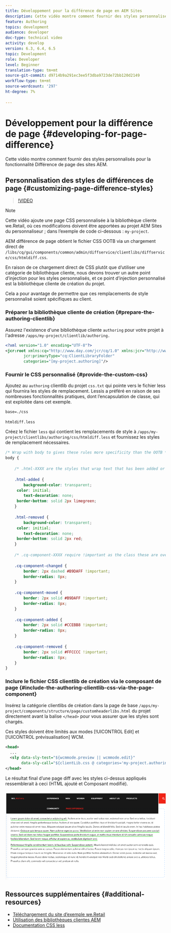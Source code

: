 ```yaml
---
title: Développement pour la différence de page en AEM Sites
description: Cette vidéo montre comment fournir des styles personnalisés pour la fonctionnalité Différence de page des sites AEM.
feature: Authoring
topics: development
audience: developer
doc-type: technical video
activity: develop
version: 6.3, 6.4, 6.5
topic: Development
role: Developer
level: Beginner
translation-type: tm+mt
source-git-commit: d9714b9a291ec3ee5f3dba9723de72bb120d2149
workflow-type: tm+mt
source-wordcount: '297'
ht-degree: 7%

---
```



# Développement pour la différence de page {#developing-for-page-difference}

Cette vidéo montre comment fournir des styles personnalisés pour la fonctionnalité Différence de page des sites AEM.

## Personnalisation des styles de différences de page {#customizing-page-difference-styles}

>[!VIDEO](https://video.tv.adobe.com/v/18871/?quality=9&learn=on)

>[!NOTE]
>
>Cette vidéo ajoute une page CSS personnalisée à la bibliothèque cliente we.Retail, où ces modifications doivent être apportées au projet AEM Sites du personnaliseur ; dans l’exemple de code ci-dessous : `my-project`.

AEM différence de page obtient le fichier CSS OOTB via un chargement direct de `/libs/cq/gui/components/common/admin/diffservice/clientlibs/diffservice/css/htmldiff.css`.

En raison de ce chargement direct de CSS plutôt que d’utiliser une catégorie de bibliothèque cliente, nous devons trouver un autre point d’injection pour les styles personnalisés, et ce point d’injection personnalisé est la bibliothèque cliente de création du projet.

Cela a pour avantage de permettre que ces remplacements de style personnalisé soient spécifiques au client.

### Préparer la bibliothèque cliente de création {#prepare-the-authoring-clientlib}

Assurez l&#39;existence d&#39;une bibliothèque cliente `authoring` pour votre projet à l&#39;adresse `/apps/my-project/clientlib/authoring.`

```xml
<?xml version="1.0" encoding="UTF-8"?>
<jcr:root xmlns:cq="http://www.day.com/jcr/cq/1.0" xmlns:jcr="http://www.jcp.org/jcr/1.0"
        jcr:primaryType="cq:ClientLibraryFolder"
        categories="[my-project.authoring]"/>
```

### Fournir le CSS personnalisé {#provide-the-custom-css}

Ajoutez au `authoring` clientlib du projet `css.txt` qui pointe vers le fichier less qui fournira les styles de remplacement. [](https://lesscss.org/) Lessis a préféré en raison de ses nombreuses fonctionnalités pratiques, dont l’encapsulation de classe, qui est exploitée dans cet exemple.

```shell
base=./css

htmldiff.less
```

Créez le fichier `less` qui contient les remplacements de style à `/apps/my-project/clientlibs/authoring/css/htmldiff.less` et fournissez les styles de remplacement nécessaires.

```css
/* Wrap with body to gives these rules more specificity than the OOTB */
body {

    /* .html-XXXX are the styles that wrap text that has been added or removed */

    .html-added {
        background-color: transparent;
     color: initial;
        text-decoration: none;
     border-bottom: solid 2px limegreen;
    }

    .html-removed {
        background-color: transparent;
     color: initial;
        text-decoration: none;
     border-bottom: solid 2px red;
    }

    /* .cq-component-XXXX require !important as the class these are overriding uses it. */

    .cq-component-changed {
        border: 2px dashed #B9DAFF !important;
        border-radius: 8px;
    }
    
    .cq-component-moved {
        border: 2px solid #B9DAFF !important;
        border-radius: 8px;
    }

    .cq-component-added {
        border: 2px solid #CCEBB8 !important;
        border-radius: 8px;
    }

    .cq-component-removed {
        border: 2px solid #FFCCCC !important;
        border-radius: 8px;
    }
}
```

### Inclure le fichier CSS clientlib de création via le composant de page {#include-the-authoring-clientlib-css-via-the-page-component}

Insérez la catégorie clientlibs de création dans la page de base `/apps/my-project/components/structure/page/customheaderlibs.html` du projet directement avant la balise `</head>` pour vous assurer que les styles sont chargés.

Ces styles doivent être limités aux modes [!UICONTROL Edit] et [!UICONTROL prévisualisation] WCM.

```xml
<head>
  ...
  <sly data-sly-test="${wcmmode.preview || wcmmode.edit}" 
       data-sly-call="${clientLib.css @ categories='my-project.authoring'}"/>
</head>
```

Le résultat final d’une page diff avec les styles ci-dessus appliqués ressemblerait à ceci (HTML ajouté et Composant modifié).

![Différence de page](assets/page-diff.png)

## Ressources supplémentaires {#additional-resources}

* [Téléchargement du site d’exemple we.Retail](https://github.com/Adobe-Marketing-Cloud/aem-sample-we-retail/releases)
* [Utilisation des bibliothèques clientes AEM](https://helpx.adobe.com/fr/experience-manager/6-5/sites/developing/using/clientlibs.html)
* [Documentation CSS less](https://lesscss.org/)
